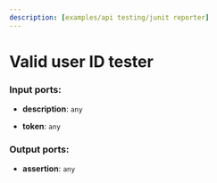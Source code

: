 ```yaml
---
description: [examples/api testing/junit reporter]
---
```


# Valid user ID tester

### Input ports:

* __description__: ` any `


* __token__: ` any `

### Output ports:

* __assertion__: ` any `

